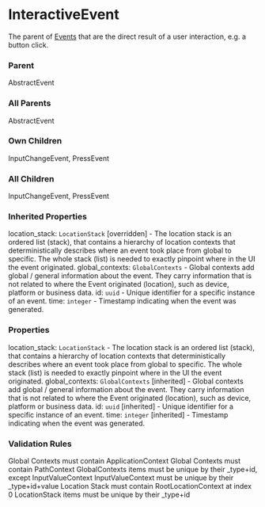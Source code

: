 # InteractiveEvent
The parent of [Events](/taxonomy/events) that are the direct result of a user interaction, e.g. a button click.

### Parent
AbstractEvent

### All Parents
AbstractEvent

### Own Children
InputChangeEvent, PressEvent

### All Children
InputChangeEvent, PressEvent

### Inherited Properties
location_stack: `LocationStack` [overridden] - The location stack is an ordered list (stack), that contains a hierarchy of location contexts that 
deterministically describes where an event took place from global to specific. 
The whole stack (list) is needed to exactly pinpoint where in the UI the event originated.
global_contexts: `GlobalContexts` - Global contexts add global / general information about the event. They carry information that is not 
related to where the Event originated (location), such as device, platform or business data.
id: `uuid` - Unique identifier for a specific instance of an event.
time: `integer` - Timestamp indicating when the event was generated.

### Properties
location_stack: `LocationStack` - The location stack is an ordered list (stack), that contains a hierarchy of location contexts that 
deterministically describes where an event took place from global to specific. 
The whole stack (list) is needed to exactly pinpoint where in the UI the event originated.
global_contexts: `GlobalContexts` [inherited] - Global contexts add global / general information about the event. They carry information that is not 
related to where the Event originated (location), such as device, platform or business data.
id: `uuid` [inherited] - Unique identifier for a specific instance of an event.
time: `integer` [inherited] - Timestamp indicating when the event was generated.

### Validation Rules
Global Contexts must contain ApplicationContext
Global Contexts must contain PathContext
GlobalContexts items must be unique by their _type+id, except InputValueContext
InputValueContext must be unique by their _type+id+value
Location Stack must contain RootLocationContext at index 0
LocationStack items must be unique by their _type+id


